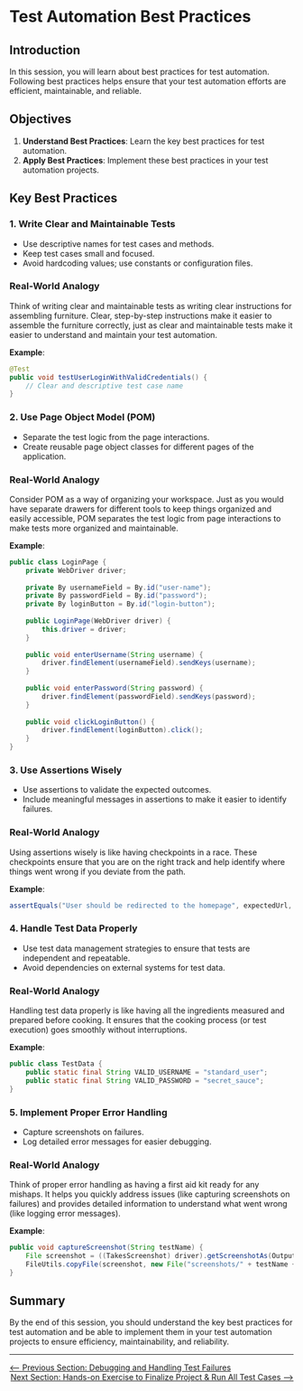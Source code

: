 # Test Automation Best Practices

## Introduction

In this session, you will learn about best practices for test automation. Following best practices helps ensure that your test automation efforts are efficient, maintainable, and reliable. 

## Objectives

1. **Understand Best Practices**: Learn the key best practices for test automation.
2. **Apply Best Practices**: Implement these best practices in your test automation projects.

## Key Best Practices

### 1. **Write Clear and Maintainable Tests**

- Use descriptive names for test cases and methods.
- Keep test cases small and focused.
- Avoid hardcoding values; use constants or configuration files.

### Real-World Analogy

Think of writing clear and maintainable tests as writing clear instructions for assembling furniture. Clear, step-by-step instructions make it easier to assemble the furniture correctly, just as clear and maintainable tests make it easier to understand and maintain your test automation.

**Example**:
```java
@Test
public void testUserLoginWithValidCredentials() {
    // Clear and descriptive test case name
}
```

### 2. **Use Page Object Model (POM)**

- Separate the test logic from the page interactions.
- Create reusable page object classes for different pages of the application.

### Real-World Analogy

Consider POM as a way of organizing your workspace. Just as you would have separate drawers for different tools to keep things organized and easily accessible, POM separates the test logic from page interactions to make tests more organized and maintainable.

**Example**:
```java
public class LoginPage {
    private WebDriver driver;
    
    private By usernameField = By.id("user-name");
    private By passwordField = By.id("password");
    private By loginButton = By.id("login-button");
    
    public LoginPage(WebDriver driver) {
        this.driver = driver;
    }
    
    public void enterUsername(String username) {
        driver.findElement(usernameField).sendKeys(username);
    }
    
    public void enterPassword(String password) {
        driver.findElement(passwordField).sendKeys(password);
    }
    
    public void clickLoginButton() {
        driver.findElement(loginButton).click();
    }
}
```

### 3. **Use Assertions Wisely**

- Use assertions to validate the expected outcomes.
- Include meaningful messages in assertions to make it easier to identify failures.

### Real-World Analogy

Using assertions wisely is like having checkpoints in a race. These checkpoints ensure that you are on the right track and help identify where things went wrong if you deviate from the path.

**Example**:
```java
assertEquals("User should be redirected to the homepage", expectedUrl, currentUrl);
```

### 4. **Handle Test Data Properly**

- Use test data management strategies to ensure that tests are independent and repeatable.
- Avoid dependencies on external systems for test data.

### Real-World Analogy

Handling test data properly is like having all the ingredients measured and prepared before cooking. It ensures that the cooking process (or test execution) goes smoothly without interruptions.

**Example**:
```java
public class TestData {
    public static final String VALID_USERNAME = "standard_user";
    public static final String VALID_PASSWORD = "secret_sauce";
}
```

### 5. **Implement Proper Error Handling**

- Capture screenshots on failures.
- Log detailed error messages for easier debugging.

### Real-World Analogy

Think of proper error handling as having a first aid kit ready for any mishaps. It helps you quickly address issues (like capturing screenshots on failures) and provides detailed information to understand what went wrong (like logging error messages).

**Example**:
```java
public void captureScreenshot(String testName) {
    File screenshot = ((TakesScreenshot) driver).getScreenshotAs(OutputType.FILE);
    FileUtils.copyFile(screenshot, new File("screenshots/" + testName + ".png"));
}
```

## Summary

By the end of this session, you should understand the key best practices for test automation and be able to implement them in your test automation projects to ensure efficiency, maintainability, and reliability.

---

<div style="width: 100%">
<a href='debugging-and-handling-test-failures.md'><-- Previous Section: Debugging and Handling Test Failures</a>
<div align="right"><a href='finalise-project.md'> Next Section: Hands-on Exercise to Finalize Project & Run All Test Cases --></a></div>
</div>
